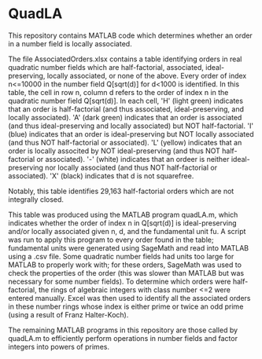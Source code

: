 # QuadLA
This repository contains MATLAB code which determines whether an order in a number field is locally associated.

The file AssociatedOrders.xlsx contains a table identifying orders in real quadratic number fields which are half-factorial, associated, ideal-preserving, locally associated, or none of the above.
Every order of index n<=10000 in the number field Q[sqrt(d)] for d<1000 is identified.
In this table, the cell in row n, column d refers to the order of index n in the quadratic number field Q[sqrt(d)].
In each cell, 'H' (light green) indicates that an order is half-factorial (and thus associated, ideal-preserving, and locally associated).
'A' (dark green) indicates that an order is associated (and thus ideal-preserving and locally associated) but NOT half-factorial.
'I' (blue) indicates that an order is ideal-preserving but NOT locally associated (and thus NOT half-factorial or associated).
'L' (yellow) indicates that an order is locally associted by NOT ideal-preserving (and thus NOT half-factorial or associated).
'-' (white) indicates that an ordeer is neither ideal-preserving nor locally associated (and thus NOT half-factorial or associated).
'X' (black) indicates that d is not squarefree.

Notably, this table identifies 29,163 half-factorial orders which are not integrally closed.

This table was produced using the MATLAB program quadLA.m, which indicates whether the order of index n in Q[sqrt(d)] is ideal-preserving and/or locally associated given n, d, and the fundamental unit fu.
A script was run to apply this program to every order found in the table; fundamental units were generated using SageMath and read into MATLAB using a .csv file.
Some quadratic number fields had units too large for MATLAB to properly work with; for these orders, SageMath was used to check the properties of the order (this was slower than MATLAB but was necessary for some number fields).
To determine which orders were half-factorial, the rings of algebraic integers with class number <=2 were entered manually. Excel was then used to identify all the associated orders in these number rings whose index is either prime or twice an odd prime (using a result of Franz Halter-Koch).

The remaining MATLAB programs in this repository are those called by quadLA.m to efficiently perform operations in number fields and factor integers into powers of primes.
